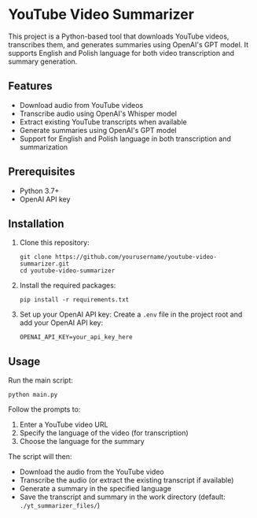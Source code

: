 # YouTube Video Summarizer

This project is a Python-based tool that downloads YouTube videos, transcribes them, and generates summaries using OpenAI's GPT model. It supports English and Polish language for both video transcription and summary generation.

## Features

- Download audio from YouTube videos
- Transcribe audio using OpenAI's Whisper model
- Extract existing YouTube transcripts when available
- Generate summaries using OpenAI's GPT model
- Support for English and Polish language in both transcription and summarization

## Prerequisites

- Python 3.7+
- OpenAI API key

## Installation

1. Clone this repository:
   ```
   git clone https://github.com/yourusername/youtube-video-summarizer.git
   cd youtube-video-summarizer
   ```

2. Install the required packages:
   ```
   pip install -r requirements.txt
   ```

3. Set up your OpenAI API key:
   Create a `.env` file in the project root and add your OpenAI API key:
   ```
   OPENAI_API_KEY=your_api_key_here
   ```

## Usage

Run the main script:

```
python main.py
```

Follow the prompts to:
1. Enter a YouTube video URL
2. Specify the language of the video (for transcription)
3. Choose the language for the summary

The script will then:
- Download the audio from the YouTube video
- Transcribe the audio (or extract the existing transcript if available)
- Generate a summary in the specified language
- Save the transcript and summary in the work directory (default: `./yt_summarizer_files/`)